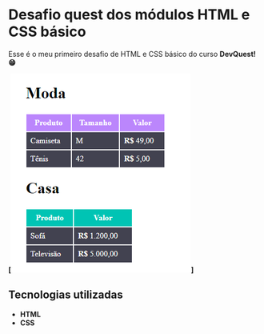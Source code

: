 # Desafio quest dos módulos HTML e CSS básico
Esse é o meu primeiro desafio de HTML e CSS básico do curso <strong>DevQuest!😁

[<img src="./images/site tabela.png" alt="Imagem do projeto">]

## Tecnologias utilizadas
- HTML
- CSS
